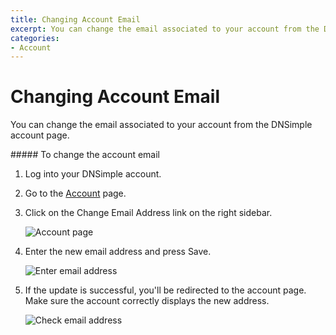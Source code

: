 ```yaml
---
title: Changing Account Email
excerpt: You can change the email associated to your account from the DNSimple account page.
categories:
- Account
---
```


# Changing Account Email

You can change the email associated to your account from the DNSimple account page.

<div class="section-steps" markdown="1">
##### To change the account email

1.  Log into your DNSimple account.
1.  Go to the [<label>Account</label>](https://dnsimple.com/account) page.
1.  Click on the <label>Change Email Address</label> link on the right sidebar.

    ![Account page](http://f.cl.ly/items/1c1e2N0r0B03062k0l0M/dnsimple-account-page.png)

1.  Enter the new email address and press <label>Save</label>.

    ![Enter email address](http://f.cl.ly/items/0K1Q3G022e0h063z2P2v/dnsimple-change-email.png)

1.  If the update is successful, you'll be redirected to the account page. Make sure the account correctly displays the new address.

    ![Check email address](http://f.cl.ly/items/3D2b2M3z3T2a050L2803/dnsimple-email-changed.png)

</div>
